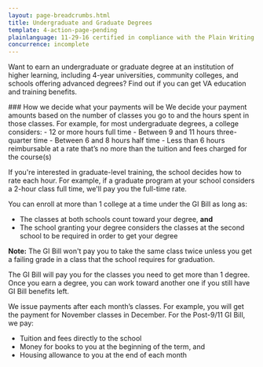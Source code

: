 ```yaml
---
layout: page-breadcrumbs.html
title: Undergraduate and Graduate Degrees
template: 4-action-page-pending
plainlanguage: 11-29-16 certified in compliance with the Plain Writing Act
concurrence: incomplete
---
```


Want to earn an undergraduate or graduate degree at an institution of higher learning, including 4-year universities, community colleges, and schools offering advanced degrees? Find out if you can get VA education and training benefits.


<div class="call-out" markdown="1">
### How we decide what your payments will be
We decide your payment amounts based on the number of classes you go to and the hours spent in those classes. For example, for most undergraduate degrees, a college considers:
  -	12 or more hours full time
  -	Between 9 and 11 hours three-quarter time
  -	Between 6 and 8 hours half time
  -	Less than 6 hours reimbursable at a rate that’s no more than the tuition and fees charged for the course(s)
</div>

If you're interested in graduate-level training, the school decides how to rate each hour. For example, if a graduate program at your school considers a 2-hour class full time, we'll pay you the full-time rate.

You can enroll at more than 1 college at a time under the GI Bill as long as: 
- The classes at both schools count toward your degree, **and** 
- The school granting your degree considers the classes at the second school to be required in order to get your degree

**Note:** The GI Bill won't pay you to take the same class twice unless you get a failing grade in a class that the school requires for graduation.

The GI Bill will pay you for the classes you need to get more than 1 degree. Once you earn a degree, you can work toward another one if you still have GI Bill benefits left.

We issue payments after each month’s classes. For example, you will get the payment for November classes in December. For the Post-9/11 GI Bill, we pay: 
- Tuition and fees directly to the school
- Money for books to you at the beginning of the term, and 
- Housing allowance to you at the end of each month

